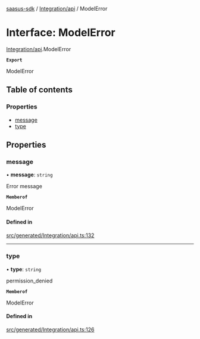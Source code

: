 [saasus-sdk](../README.md) / [Integration/api](../modules/Integration_api.md) / ModelError

# Interface: ModelError

[Integration/api](../modules/Integration_api.md).ModelError

**`Export`**

ModelError

## Table of contents

### Properties

- [message](Integration_api.ModelError.md#message)
- [type](Integration_api.ModelError.md#type)

## Properties

### message

• **message**: `string`

Error message

**`Memberof`**

ModelError

#### Defined in

[src/generated/Integration/api.ts:132](https://github.com/saasus-platform/saasus-sdk-javascript/blob/6b95732/src/generated/Integration/api.ts#L132)

___

### type

• **type**: `string`

permission_denied

**`Memberof`**

ModelError

#### Defined in

[src/generated/Integration/api.ts:126](https://github.com/saasus-platform/saasus-sdk-javascript/blob/6b95732/src/generated/Integration/api.ts#L126)
